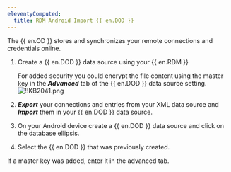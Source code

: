 ```yaml
---
eleventyComputed:
  title: RDM Android Import {{ en.DOD }}
---
```

The {{ en.OD }} stores and synchronizes your remote connections and credentials online.

1. Create a {{ en.DOD }} data source using your {{ en.RDM }}  

   For added security you could encrypt the file content using the master key in the ***Advanced*** tab of the {{ en.DOD }} data source setting.  
   ![!!KB2041.png](https://webdevolutions.azureedge.net/docs/en/kb/KB2041.png)  
2. ***Export*** your connections and entries from your XML data source and ***Import*** them in your {{ en.DOD }} data source.
1. On your Android device create a {{ en.DOD }} data source and click on the database ellipsis.
1. Select the {{ en.DOD }} that was previously created.

If a master key was added, enter it in the advanced tab.